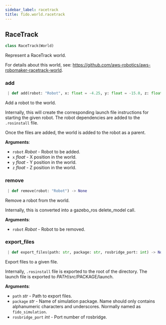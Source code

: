 ```yaml
---
sidebar_label: racetrack
title: fido.world.racetrack
---
```


## RaceTrack

```python
class RaceTrack(World)
```

Represent a RaceTrack world.

For details about this world, see:
https://github.com/aws-robotics/aws-robomaker-racetrack-world.

### add

```python
 | def add(robot: "Robot", x: float = -4.25, y: float = -15.0, z: float = 0.0) -> None
```

Add a robot to the world.

Internally, this will create the corresponding launch file instructions for
starting the given robot. The robot dependencies are added to the `.rosinstall`
file.

Once the files are added, the world is added to the robot as a parent.

**Arguments**:

- `robot` _Robot_ - Robot to be added.
- `x` _float_ - X position in the world.
- `y` _float_ - Y position in the world.
- `z` _float_ - Z position in the world.

### remove

```python
 | def remove(robot: "Robot") -> None
```

Remove a robot from the world.

Internally, this is converted into a gazebo_ros delete_model
call.

**Arguments**:

- `robot` _Robot_ - Robot to be removed.

### export\_files

```python
 | def export_files(path: str, package: str, rosbridge_port: int) -> None
```

Export files to a given file.

Internally, `.rosinstall` file is exported to the root of the directory.
The launch file is exported to $PATH/src/$PACKAGE/launch.

**Arguments**:

- `path` _str_ - Path to export files.
- `package` _str_ - Name of simulation package. Name should only contains
  alphanumeric characters and underscores. Normally named as
  `fido_simulation`.
- `rosbridge_port` _int_ - Port number of rosbridge.

